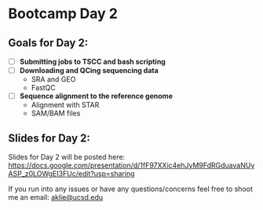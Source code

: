 # Bootcamp Day 2

## Goals for Day 2:
- [ ] **Submitting jobs to TSCC and bash scripting**
- [ ] **Downloading and QCing sequencing data**
    - SRA and GEO
    - FastQC
- [ ] **Sequence alignment to the reference genome**
    - Alignment with STAR
    - SAM/BAM files

## Slides for Day 2:

Slides for Day 2 will be posted here: https://docs.google.com/presentation/d/1fF97XXic4ehJyM9FdRGduavaNUyASP_z0LOWgEI3FUc/edit?usp=sharing

If you run into any issues or have any questions/concerns feel free to shoot me an email: aklie@ucsd.edu
